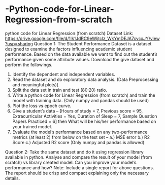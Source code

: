 # -Python-code-for-Linear-Regression-from-scratch
 python code for Linear Regression (from scratch)
Dataset Link:
https://drive.google.com/file/d/1Ik1JdRC9eWljtclz_WkYmDEJA7cvcxJY/view?usp=sharing
Question 1:
The Student Performance Dataset is a dataset designed to examine the factors influencing academic
student performance. Based on the data available we want to find out the student’s performance given
some attribute values. Download the give dataset and perform the followings.
1. Identify the dependent and independent variables.
2. Read the dataset and do exploratory data analysis. (Data Preprocessing and meaningful
plots)).
3. Split the data set in train and test (80:20) ratio.
4. Write a python code for Linear Regression (from scratch) and train the model with training
data. (Only numpy and pandas should be used) 
5. Plot the loss vs epoch curve.
6. Give a student’s data – [Hours of study = 7, Previous score = 95, Extracurricular Activities =
Yes, Duration of Sleep = 7, Sample Question Papers Practiced = 6] then What will be his/her
performance based on your trained model.
7. Evaluate the model’s performance based on any two-performance metrics (at least 2) from
below on the test set – a.) MSE error b.) R2 Score c.) Adjusted R2 score (Only numpy and
pandas is allowed)



Question 2:
Take the same dataset and do it using regression library available in python. Analyse and compare
the result of your model (from scratch) vs library created model. Can you improve your model’s
performance and how?
Note: Include a single report for above questions. The report should be crisp and compact explaining
only the necessary details. 
